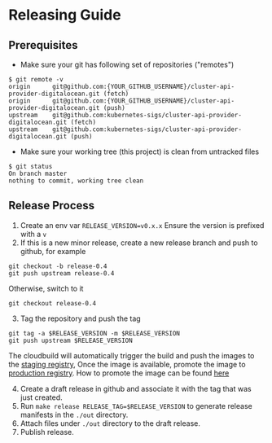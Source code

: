 # Releasing Guide

## Prerequisites

- Make sure your git has following set of repositories ("remotes")

```shell
$ git remote -v
origin	    git@github.com:{YOUR_GITHUB_USERNAME}/cluster-api-provider-digitalocean.git (fetch)
origin	    git@github.com:{YOUR_GITHUB_USERNAME}/cluster-api-provider-digitalocean.git (push)
upstream	git@github.com:kubernetes-sigs/cluster-api-provider-digitalocean.git (fetch)
upstream	git@github.com:kubernetes-sigs/cluster-api-provider-digitalocean.git (push)
```

- Make sure your working tree (this project) is clean from untracked files

```shell
$ git status
On branch master
nothing to commit, working tree clean
```

## Release Process

1. Create an env var `RELEASE_VERSION=v0.x.x` Ensure the version is prefixed with a `v`
2. If this is a new minor release, create a new release branch and push to github, for example

```shell
git checkout -b release-0.4
git push upstream release-0.4
```

Otherwise, switch to it

```shell
git checkout release-0.4
```

3. Tag the repository and push the tag

```shell
git tag -a $RELEASE_VERSION -m $RELEASE_VERSION
git push upstream $RELEASE_VERSION
```

The cloudbuild will automatically trigger the build and push the images to the [staging registry][staging-registry], Once the image is available, promote the image to [production registry][production registry]. How to promote the image can be found [here][image-promoter]

4. Create a draft release in github and associate it with the tag that was just created.
5. Run `make release RELEASE_TAG=$RELEASE_VERSION` to generate release manifests in the `./out` directory.
6. Attach files under `./out` directory to the draft release.
7. Publish release.

[staging-registry]: https://gcr.io/k8s-staging-cluster-api-do
[production registry]: https://us.gcr.io/k8s-artifacts-prod/cluster-api-do
[image-promoter]: https://github.com/kubernetes/k8s.io/tree/master/k8s.gcr.io#image-promoter
